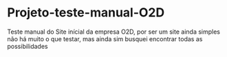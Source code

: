 # Projeto-teste-manual-O2D
Teste manual do Site inícial da empresa O2D, por ser um site ainda simples não há muito o que testar, mas ainda sim busquei encontrar todas as possibilidades
